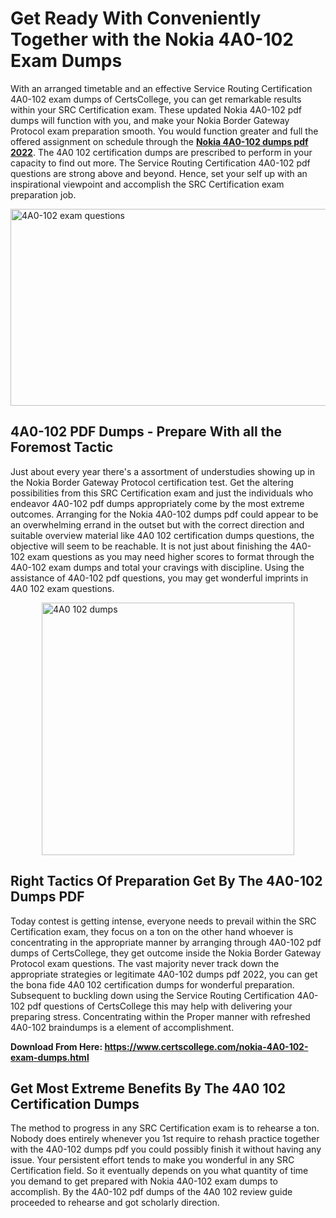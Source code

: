 <h1><strong>Get Ready With Conveniently Together with the Nokia 4A0-102 Exam Dumps&nbsp;</strong></h1>
<p><span style="font-weight: 400;">With an arranged timetable and an effective Service Routing Certification 4A0-102 exam dumps of CertsCollege, you can get remarkable results within your SRC Certification exam. These updated Nokia 4A0-102 pdf dumps will function with you, and make your Nokia Border Gateway Protocol exam preparation smooth. You would function greater and full the offered assignment on schedule through the <strong><a href="https://www.certscollege.com/nokia-4A0-102-exam-dumps.html">Nokia 4A0-102 dumps pdf 2022</a></strong>. The 4A0 102 certification dumps are prescribed to perform in your capacity to find out more. The Service Routing Certification 4A0-102 pdf questions are strong above and beyond. Hence, set your self up with an inspirational viewpoint and accomplish the SRC Certification exam preparation job.&nbsp;</span></p>
<p><span style="font-weight: 400;"><img style="display: block; margin-left: auto; margin-right: auto;" src="https://i.ibb.co/CPDK3ps/Yellow-and-Blue-Initiative-Blog-Banner.png" alt="4A0-102 exam questions" width="559" height="315" /></span></p>
<h2><strong>4A0-102 PDF Dumps - Prepare With all the Foremost Tactic</strong></h2>
<p><span style="font-weight: 400;">Just about every year there's a assortment of understudies showing up in the Nokia Border Gateway Protocol certification test. Get the altering possibilities from this SRC Certification exam and just the individuals who endeavor 4A0-102 pdf dumps appropriately come by the most extreme outcomes. Arranging for the Nokia 4A0-102 dumps pdf could appear to be an overwhelming errand in the outset but with the correct direction and suitable overview material like 4A0 102 certification dumps questions, the objective will seem to be reachable. It is not just about finishing the 4A0-102 exam questions as you may need higher scores to format through the 4A0-102 exam dumps and total your cravings with discipline. Using the assistance of 4A0-102 pdf questions, you may get wonderful imprints in 4A0 102 exam questions.</span></p>
<p><span style="font-weight: 400;"><a href="https://tinyurl.com/y7dbuxkf"><img style="display: block; margin-left: auto; margin-right: auto;" src="https://i.ibb.co/9tMrhdY/Teacher-Appreciation-Invitation.png" alt="4A0 102 dumps " width="404" height="404" /></a></span></p>
<h2><strong>Right Tactics Of Preparation Get By The 4A0-102 Dumps PDF</strong></h2>
<p><span style="font-weight: 400;">Today contest is getting intense, everyone needs to prevail within the SRC Certification exam, they focus on a ton on the other hand whoever is concentrating in the appropriate manner by arranging through 4A0-102 pdf dumps of CertsCollege, they get outcome inside the Nokia Border Gateway Protocol exam questions. The vast majority never track down the appropriate strategies or legitimate 4A0-102 dumps pdf 2022, you can get the bona fide 4A0 102 certification dumps for wonderful preparation. Subsequent to buckling down using the Service Routing Certification 4A0-102 pdf questions of CertsCollege this may help with delivering your preparing stress. Concentrating within the Proper manner with refreshed 4A0-102 braindumps is a element of accomplishment.</span></p>
<p><span style="font-weight: 400;"><strong>Download From Here: <a href="https://www.certscollege.com/nokia-4A0-102-exam-dumps.html">https://www.certscollege.com/nokia-4A0-102-exam-dumps.html</a></strong></span></p>
<h2><strong>Get Most Extreme Benefits By The 4A0 102 Certification Dumps</strong></h2>
<p><span style="font-weight: 400;">The method to progress in any SRC Certification exam is to rehearse a ton. Nobody does entirely whenever you 1st require to rehash practice together with the 4A0-102 dumps pdf you could possibly finish it without having any issue. Your persistent effort tends to make you wonderful in any SRC Certification field. So it eventually depends on you what quantity of time you demand to get prepared with Nokia 4A0-102 exam dumps to accomplish. By the 4A0-102 pdf dumps of the 4A0 102 review guide proceeded to rehearse and got scholarly direction.</span></p>
